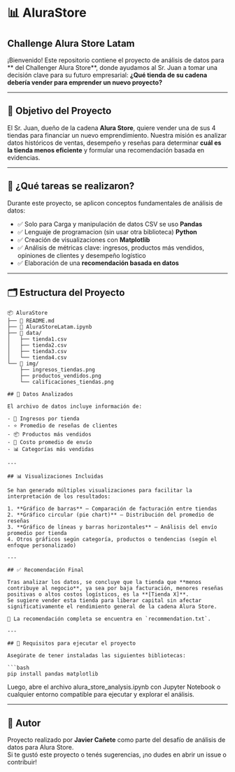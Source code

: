 # 📊 AluraStore
## Challenge Alura Store Latam

¡Bienvenido! Este repositorio contiene el proyecto de análisis de datos para ** del Challenger Alura Store**, donde ayudamos al Sr. Juan a tomar una decisión clave para su futuro empresarial: **¿Qué tienda de su cadena debería vender para emprender un nuevo proyecto?**

---

## 🎯 Objetivo del Proyecto

El Sr. Juan, dueño de la cadena **Alura Store**, quiere vender una de sus 4 tiendas para financiar un nuevo emprendimiento. Nuestra misión es analizar datos históricos de ventas, desempeño y reseñas para determinar **cuál es la tienda menos eficiente** y formular una recomendación basada en evidencias.

---

## 🧠 ¿Qué tareas se realizaron?

Durante este proyecto, se aplicon conceptos fundamentales de análisis de datos:

- ✅ Solo para Carga y manipulación de datos CSV se uso **Pandas**
- ✅ Lenguaje de programacion (sin usar otra biblioteca) **Python**
- ✅ Creación de visualizaciones con **Matplotlib**
- ✅ Análisis de métricas clave: ingresos, productos más vendidos, opiniones de clientes y desempeño logístico
- ✅ Elaboración de una **recomendación basada en datos**

---

## 🗂️ Estructura del Proyecto

```plaintext
📦 AluraStore
├── 📄 README.md
├── 📄 AluraStoreLatam.ipynb
├── 📁 data/
│   ├── tienda1.csv
│   ├── tienda2.csv
│   ├── tienda3.csv
│   └── tienda4.csv
└── 📁 img/
    ├── ingresos_tiendas.png
    ├── productos_vendidos.png
    └── calificaciones_tiendas.png

## 📁 Datos Analizados

El archivo de datos incluye información de:

- 🛒 Ingresos por tienda
- ⭐ Promedio de reseñas de clientes
- 📦 Productos más vendidos
- 🚚 Costo promedio de envío
- 📊 Categorías más vendidas

---

## 📊 Visualizaciones Incluidas

Se han generado múltiples visualizaciones para facilitar la interpretación de los resultados:

1. **Gráfico de barras** – Comparación de facturación entre tiendas  
2. **Gráfico circular (pie chart)** – Distribución del promedio de reseñas  
3. **Gráfico de líneas y barras horizontales** – Análisis del envío promedio por tienda  
4. Otros gráficos según categoría, productos o tendencias (según el enfoque personalizado)

---

## ✅ Recomendación Final

Tras analizar los datos, se concluye que la tienda que **menos contribuye al negocio**, ya sea por baja facturación, menores reseñas positivas o altos costos logísticos, es la **[Tienda X]**.  
Se sugiere vender esta tienda para liberar capital sin afectar significativamente el rendimiento general de la cadena Alura Store.

📝 La recomendación completa se encuentra en `recommendation.txt`.

---

## 🚀 Requisitos para ejecutar el proyecto

Asegúrate de tener instaladas las siguientes bibliotecas:

```bash
pip install pandas matplotlib
```

Luego, abre el archivo alura_store_analysis.ipynb con Jupyter Notebook o cualquier entorno compatible para ejecutar y explorar el análisis.


---

## 📌 Autor

Proyecto realizado por **Javier Cañete** como parte del desafío de análisis de datos para Alura Store.  
Si te gustó este proyecto o tenés sugerencias, ¡no dudes en abrir un issue o contribuir!
